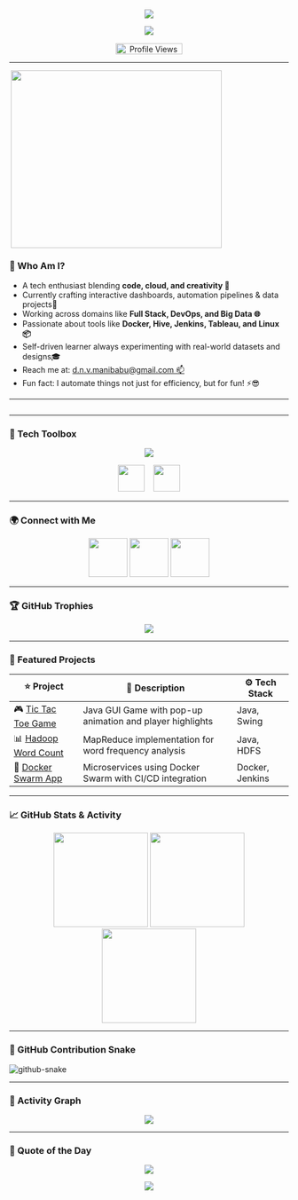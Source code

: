 <!-- 🌈 Stylish and Interactive GitHub Profile README for Manibabu DNV -->

<!--<p align="center">
  <img src="https://img.shields.io/badge/Hey%20I'm%20Manibabu%20DNV-✨-blueviolet?style=for-the-badge&logo=github&logoColor=white" />
</p>

<!-- 🌈 Stylish and Interactive GitHub Profile README for Manibabu DNV -->

<!-- 🌈 Stylish and Interactive GitHub Profile README for Manibabu DNV -->

<!-- RGB Line -->
<!-- Top RGB Line -->
<img src="https://user-images.githubusercontent.com/74038190/212284115-f47cd8ff-2ffb-4b04-b5bf-4d1c14c0247f.gif" width="100%" height="1" align="center" />

<!-- Name Badge -->
<p align="center">
  <img src="https://img.shields.io/badge/Hey%20I'm%20Manibabu%20DNV-✨-blueviolet?style=for-the-badge&logo=github&logoColor=white" />
</p>

<!-- Typing Intro Text and Bottom RGB Line (merged tightly) -->
<p align="center">
  <img src="https://readme-typing-svg.demolab.com?font=Fira+Code&size=22&duration=3000&pause=1000&center=true&width=800&height=45&lines=Creative+Coder+%E2%9C%A8;Cloud+%26+Data+Explorer+%F0%9F%9A%80;DevOps+Lover+%E2%9A%99%EF%B8%8F;Design+Driven+Engineer+%F0%9F%8E%A8;Storytelling+with+Data+%F0%9F%93%8A" /><br>
  <img src="https://user-images.githubusercontent.com/74038190/212284115-f47cd8ff-2ffb-4b04-b5bf-4d1c14c0247f.gif" width="100%" height="0.5" align="center" />
</p>

<!-- Profile View Counter -->
<p align="center">
  <img src="https://komarev.com/ghpvc/?username=manibabu-dnv&label=Profile%20Views&color=2ECf49&style=flat" alt="Profile Views" width="120" height="20" />
</p>


---

<div style="display: flex; flex-direction: column; align-items: flex-start;">
  <img src="https://user-images.githubusercontent.com/74038190/235224431-e8c8c12e-6826-47f1-89fb-2ddad83b3abf.gif" width="380" height="320" align="right">
  <div>
    <h3>🚀 Who Am I?</h3>
    <ul>
      <li> A tech enthusiast blending <strong>code, cloud, and creativity 🎯</strong></li>
      <li> Currently crafting interactive dashboards, automation pipelines & data projects🔨</li>
      <li> Working across domains like <strong>Full Stack, DevOps, and Big Data 🌐</strong></li>
      <li> Passionate about tools like <strong>Docker, Hive, Jenkins, Tableau, and Linux 📦</strong></li>
      <li> Self-driven learner always experimenting with real-world datasets and designs🎓</li>
      <li> Reach me at: <a href="mailto:d.n.v.manibabu@gmail.com">d.n.v.manibabu@gmail.com 📫</a></li>
      <li> Fun fact: I automate things not just for efficiency, but for fun! ⚡😎</li>
    </ul>
    <hr>
  </div>
</div>


---

### 🧰 Tech Toolbox

<p align="center">
  <img src="https://skillicons.dev/icons?i=java,python,c,cpp,docker,kubernetes,git,linux,mysql,oracle,html,css,figma,photoshop" />
</p>

<p align="center">
  <img src="https://cdn.jsdelivr.net/gh/devicons/devicon/icons/hadoop/hadoop-original.svg" width="48" />
  &nbsp;&nbsp;
  <img src="https://cdn.jsdelivr.net/gh/devicons/devicon/icons/hive/hive-original.svg" width="48" />
</p>

---

### 🌍 Connect with Me

<p align="center">
  <a href="https://linkedin.com/in/manibabu-dnv" target="_blank"><img src="https://img.icons8.com/color/48/000000/linkedin.png" width="70" /></a>
  <a href="https://twitter.com/yourusername" target="_blank"><img src="https://img.icons8.com/color/48/000000/twitterx--v1.png" width="70" /></a>
  <a href="mailto:manibabu@example.com"><img src="https://img.icons8.com/color/48/000000/gmail-new.png" width="70" /></a>
</p>

---

### 🏆 GitHub Trophies

<p align="center">
  <img src="https://github-profile-trophy.vercel.app/?username=manibabu-dnv&theme=gruvbox&column=7&margin-w=15" />
</p>

---

### 🚀 Featured Projects

| ⭐ Project | 🚀 Description | ⚙️ Tech Stack |
|----------|----------------|---------------|
| 🎮 [Tic Tac Toe Game](https://github.com/manibabu-dnv/tic-tac-toe) | Java GUI Game with pop-up animation and player highlights | Java, Swing |
| 📊 [Hadoop Word Count](https://github.com/manibabu-dnv/hadoop-wordcount) | MapReduce implementation for word frequency analysis | Java, HDFS |
| 🐳 [Docker Swarm App](https://github.com/manibabu-dnv/docker-swarm-app) | Microservices using Docker Swarm with CI/CD integration | Docker, Jenkins |

---

### 📈 GitHub Stats & Activity

<div align="center">
  <img src="https://github-readme-stats.vercel.app/api?username=manibabu-dnv&show_icons=true&theme=radical" height="170" />
  <img src="https://github-readme-stats.vercel.app/api/top-langs/?username=manibabu-dnv&layout=compact&theme=radical" height="170"/>
</div>

<div align="center">
  <img src="https://github-readme-streak-stats.herokuapp.com/?user=manibabu-dnv&theme=tokyonight" height="170"/>
</div>

---

### 🐍 GitHub Contribution Snake

<picture>
  <source media="(prefers-color-scheme: dark)" srcset="https://raw.githubusercontent.com/Manibabu-dnv/Manibabu-dnv/output/github-contribution-grid-snake-dark.svg" />
  <source media="(prefers-color-scheme: light)" srcset="https://raw.githubusercontent.com/Manibabu-dnv/Manibabu-dnv/output/github-contribution-grid-snake.svg" />
  <img alt="github-snake" src="https://raw.githubusercontent.com/Manibabu-dnv/Manibabu-dnv/output/github-contribution-grid-snake.svg" />
</picture>

---

### 🎨 Activity Graph

<p align="center">
  <img src="https://github-readme-activity-graph.vercel.app/graph?username=manibabu-dnv&theme=dracula&area=true&color=ff69b4&line=00bfff&point=ffffff" />
</p>

---

### 💬 Quote of the Day

<p align="center">
  <img src="https://quotes-github-readme.vercel.app/api?type=horizontal&theme=radical" />
</p>

<p align="center">
  <img src="https://capsule-render.vercel.app/api?type=waving&color=0:FF00FF,100:00FFFF&height=100&section=footer&text=⚡%20Built%20by%20Manibabu%20DNV&fontAlign=center&fontColor=FFFFFF&fontSize=18" />
</p>
